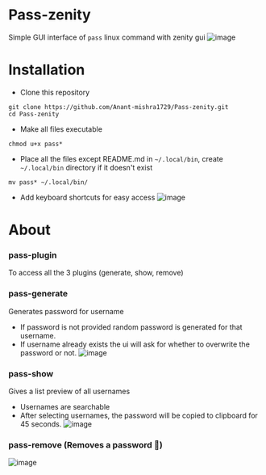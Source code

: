 # Pass-zenity
Simple GUI interface of `pass` linux command with zenity gui
![image](https://github.com/Anant-mishra1729/Pass-zenity/assets/84588156/8634cb3c-e8ab-4495-b40f-bb0851df50a3)
# Installation
* Clone this repository
```
git clone https://github.com/Anant-mishra1729/Pass-zenity.git
cd Pass-zenity
```
* Make all files executable
```
chmod u+x pass*
```
* Place all the files except README.md in `~/.local/bin`, create `~/.local/bin` directory if it doesn't exist
```
mv pass* ~/.local/bin/
```
* Add keyboard shortcuts for easy access
![image](https://github.com/Anant-mishra1729/Pass-zenity/assets/84588156/f5e843a6-d224-481b-a3b0-cc8fa84c7f93)
 

# About
### pass-plugin
To access all the 3 plugins (generate, show, remove)

### pass-generate
Generates password for username
* If password is not provided random password is generated for that username.
* If username already exists the ui will ask for whether to overwrite the password or not.
![image](https://github.com/Anant-mishra1729/Pass-zenity/assets/84588156/c1f7c16e-cdb2-451c-8138-9336039c12f6)


### pass-show
Gives a list preview of all usernames
* Usernames are searchable
* After selecting usernames, the password will be copied to clipboard for 45 seconds.
![image](https://github.com/Anant-mishra1729/Pass-zenity/assets/84588156/55d3d6e7-b2cc-4b0b-bb2f-df455bb84cbb)


### pass-remove (Removes a password 🙂)
![image](https://github.com/Anant-mishra1729/Pass-zenity/assets/84588156/47024eac-eeb3-4280-a350-9a66527b538a)

